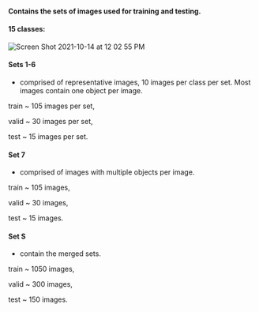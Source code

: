 #### Contains the sets of images used for training and testing.

#### 15 classes:  
![Screen Shot 2021-10-14 at 12 02 55 PM](https://user-images.githubusercontent.com/71532604/137379774-d7be721c-9c17-4001-8260-63d84aaf4b84.png)

#### Sets 1-6 

- comprised of representative images, 10 images per class per set.  Most images contain one object per image.

train ~ 105 images per set,

valid ~ 30 images per set,

test ~ 15 images per set.

#### Set 7 

- comprised of images with multiple objects per image.

train ~ 105 images,

valid ~ 30 images,

test ~ 15 images.

#### Set S

- contain the merged sets.  

train ~ 1050 images,

valid ~ 300 images,

test ~ 150 images.
